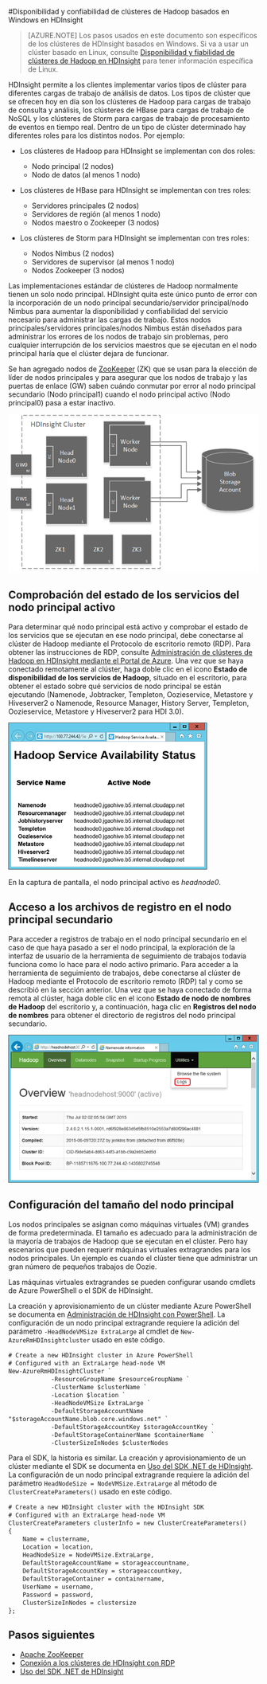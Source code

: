 <properties
	pageTitle="Disponibilidad de clústeres de Hadoop en HDInsight | Microsoft Azure"
	description="HDInsight implementa clústeres confiables y de alta disponibilidad con un nodo principal adicional."
	services="hdinsight"
	tags="azure-portal"
	editor="cgronlun"
	manager="paulettm"
	authors="mumian"
	documentationCenter=""/>

<tags
	ms.service="hdinsight"
	ms.workload="big-data"
	ms.tgt_pltfrm="na"
	ms.devlang="multiple"
	ms.topic="article"
	ms.date="07/25/2016"
	ms.author="jgao"/>


#Disponibilidad y confiabilidad de clústeres de Hadoop basados en Windows en HDInsight


>[AZURE.NOTE] Los pasos usados en este documento son específicos de los clústeres de HDInsight basados en Windows. Si va a usar un clúster basado en Linux, consulte [Disponibilidad y fiabilidad de clústeres de Hadoop en HDInsight](hdinsight-high-availability-linux.md) para tener información específica de Linux.

HDInsight permite a los clientes implementar varios tipos de clúster para diferentes cargas de trabajo de análisis de datos. Los tipos de clúster que se ofrecen hoy en día son los clústeres de Hadoop para cargas de trabajo de consulta y análisis, los clústeres de HBase para cargas de trabajo de NoSQL y los clústeres de Storm para cargas de trabajo de procesamiento de eventos en tiempo real. Dentro de un tipo de clúster determinado hay diferentes roles para los distintos nodos. Por ejemplo:



- Los clústeres de Hadoop para HDInsight se implementan con dos roles:
	- Nodo principal (2 nodos)
	- Nodo de datos (al menos 1 nodo)

- Los clústeres de HBase para HDInsight se implementan con tres roles:
	- Servidores principales (2 nodos)
	- Servidores de región (al menos 1 nodo)
	- Nodos maestro o Zookeeper (3 nodos)

- Los clústeres de Storm para HDInsight se implementan con tres roles:
	- Nodos Nimbus (2 nodos)
	- Servidores de supervisor (al menos 1 nodo)
	- Nodos Zookeeper (3 nodos)

Las implementaciones estándar de clústeres de Hadoop normalmente tienen un solo nodo principal. HDInsight quita este único punto de error con la incorporación de un nodo principal secundario/servidor principal/nodo Nimbus para aumentar la disponibilidad y confiabilidad del servicio necesario para administrar las cargas de trabajo. Estos nodos principales/servidores principales/nodos Nimbus están diseñados para administrar los errores de los nodos de trabajo sin problemas, pero cualquier interrupción de los servicios maestros que se ejecutan en el nodo principal haría que el clúster dejara de funcionar.


Se han agregado nodos de [ZooKeeper](http://zookeeper.apache.org/) (ZK) que se usan para la elección de líder de nodos principales y para asegurar que los nodos de trabajo y las puertas de enlace (GW) saben cuándo conmutar por error al nodo principal secundario (Nodo principal1) cuando el nodo principal activo (Nodo principal0) pasa a estar inactivo.

![Diagrama de los nodos principales de gran confiabilidad en la implementación de Hadoop en HDInsight.](./media/hdinsight-high-availability/hadoop.high.availability.architecture.diagram.png)




## Comprobación del estado de los servicios del nodo principal activo
Para determinar qué nodo principal está activo y comprobar el estado de los servicios que se ejecutan en ese nodo principal, debe conectarse al clúster de Hadoop mediante el Protocolo de escritorio remoto (RDP). Para obtener las instrucciones de RDP, consulte [Administración de clústeres de Hadoop en HDInsight mediante el Portal de Azure](hdinsight-administer-use-management-portal.md#connect-to-hdinsight-clusters-by-using-rdp). Una vez que se haya conectado remotamente al clúster, haga doble clic en el icono **Estado de disponibilidad de los servicios de Hadoop**, situado en el escritorio, para obtener el estado sobre qué servicios de nodo principal se están ejecutando (Namenode, Jobtracker, Templeton, Oozieservice, Metastore y Hiveserver2 o Namenode, Resource Manager, History Server, Templeton, Oozieservice, Metastore y Hiveserver2 para HDI 3.0).

![](./media/hdinsight-high-availability/Hadoop.Service.Availability.Status.png)

En la captura de pantalla, el nodo principal activo es *headnode0*.

## Acceso a los archivos de registro en el nodo principal secundario

Para acceder a registros de trabajo en el nodo principal secundario en el caso de que haya pasado a ser el nodo principal, la exploración de la interfaz de usuario de la herramienta de seguimiento de trabajos todavía funciona como lo hace para el nodo activo primario. Para acceder a la herramienta de seguimiento de trabajos, debe conectarse al clúster de Hadoop mediante el Protocolo de escritorio remoto (RDP) tal y como se describió en la sección anterior. Una vez que se haya conectado de forma remota al clúster, haga doble clic en el icono **Estado de nodo de nombres de Hadoop** del escritorio y, a continuación, haga clic en **Registros del nodo de nombres** para obtener el directorio de registros del nodo principal secundario.

![](./media/hdinsight-high-availability/Hadoop.Head.Node.Log.Files.png)


## Configuración del tamaño del nodo principal
Los nodos principales se asignan como máquinas virtuales (VM) grandes de forma predeterminada. El tamaño es adecuado para la administración de la mayoría de trabajos de Hadoop que se ejecutan en el clúster. Pero hay escenarios que pueden requerir máquinas virtuales extragrandes para los nodos principales. Un ejemplo es cuando el clúster tiene que administrar un gran número de pequeños trabajos de Oozie.

Las máquinas virtuales extragrandes se pueden configurar usando cmdlets de Azure PowerShell o el SDK de HDInsight.

La creación y aprovisionamiento de un clúster mediante Azure PowerShell se documenta en [Administración de HDInsight con PowerShell](hdinsight-administer-use-powershell.md). La configuración de un nodo principal extragrande requiere la adición del parámetro `-HeadNodeVMSize ExtraLarge` al cmdlet de `New-AzureRmHDInsightcluster` usado en este código.

    # Create a new HDInsight cluster in Azure PowerShell
	# Configured with an ExtraLarge head-node VM
    New-AzureRmHDInsightCluster `
				-ResourceGroupName $resourceGroupName `
				-ClusterName $clusterName ` 
				-Location $location `
				-HeadNodeVMSize ExtraLarge `
				-DefaultStorageAccountName "$storageAccountName.blob.core.windows.net" `
				-DefaultStorageAccountKey $storageAccountKey `
				-DefaultStorageContainerName $containerName  `
				-ClusterSizeInNodes $clusterNodes

Para el SDK, la historia es similar. La creación y aprovisionamiento de un clúster mediante el SDK se documenta en [Uso del SDK .NET de HDInsight](hdinsight-provision-clusters.md#sdk). La configuración de un nodo principal extragrande requiere la adición del parámetro `HeadNodeSize = NodeVMSize.ExtraLarge` al método de `ClusterCreateParameters()` usado en este código.

    # Create a new HDInsight cluster with the HDInsight SDK
	# Configured with an ExtraLarge head-node VM
    ClusterCreateParameters clusterInfo = new ClusterCreateParameters()
    {
		Name = clustername,
		Location = location,
		HeadNodeSize = NodeVMSize.ExtraLarge,
		DefaultStorageAccountName = storageaccountname,
		DefaultStorageAccountKey = storageaccountkey,
		DefaultStorageContainer = containername,
		UserName = username,
		Password = password,
		ClusterSizeInNodes = clustersize
    };


## Pasos siguientes

- [Apache ZooKeeper](http://zookeeper.apache.org/)
- [Conexión a los clústeres de HDInsight con RDP](hdinsight-administer-use-management-portal.md#rdp)
- [Uso del SDK .NET de HDInsight](hdinsight-provision-clusters.md#sdk)

<!---HONumber=AcomDC_0727_2016-->